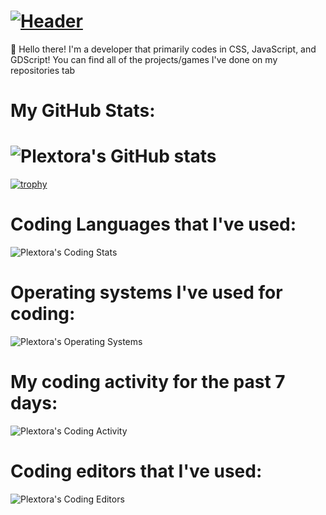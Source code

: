 # [![Header](https://img.itch.zone/aW1nLzYyNjc5MTYuZ2lm/original/3mfew4.gif)](https://plextora.github.io/)

👋 Hello there! I'm a developer that primarily codes in CSS, JavaScript, and GDScript! You can find all of the projects/games I've done on my repositories tab

# My GitHub Stats:
# ![Plextora's GitHub stats](https://github-readme-stats.vercel.app/api?username=plextora&show_icons=true&theme=radical)
[![trophy](https://github-profile-trophy.vercel.app/?username=plextora&theme=alduin)](https://github.com/ryo-ma/github-profile-trophy)
# Coding Languages that I've used:
![Plextora's Coding Stats](https://wakatime.com/share/@Plextora/ef7077ad-cdf8-429a-952e-f0d45414b1e9.svg)
# Operating systems I've used for coding:
![Plextora's Operating Systems](https://wakatime.com/share/@Plextora/7ab1b5b9-0daa-4458-99d5-1ee700accf83.svg)
# My coding activity for the past 7 days:
![Plextora's Coding Activity](https://wakatime.com/share/@Plextora/936a6b99-699d-47b0-b190-958597f0dfc5.svg)
# Coding editors that I've used:
![Plextora's Coding Editors](https://wakatime.com/share/@Plextora/7cb7da8c-31d7-4d4a-b913-490ac4b58165.svg)

